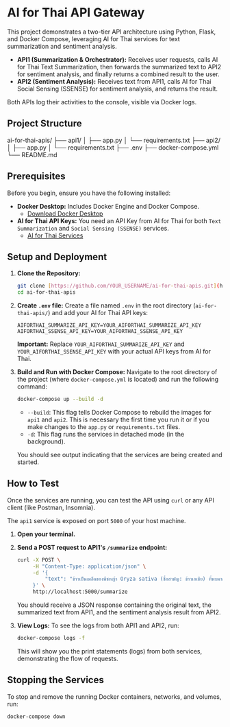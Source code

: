# AI for Thai API Gateway

This project demonstrates a two-tier API architecture using Python, Flask, and Docker Compose, leveraging AI for Thai services for text summarization and sentiment analysis.

- **API1 (Summarization & Orchestrator):** Receives user requests, calls AI for Thai Text Summarization, then forwards the summarized text to API2 for sentiment analysis, and finally returns a combined result to the user.
- **API2 (Sentiment Analysis):** Receives text from API1, calls AI for Thai Social Sensing (SSENSE) for sentiment analysis, and returns the result.

Both APIs log their activities to the console, visible via Docker logs.

## Project Structure
ai-for-thai-apis/
├── api1/
│   ├── app.py
│   └── requirements.txt
├── api2/
│   ├── app.py
│   └── requirements.txt
├── .env
├── docker-compose.yml
└── README.md

## Prerequisites

Before you begin, ensure you have the following installed:

-   **Docker Desktop:** Includes Docker Engine and Docker Compose.
    -   [Download Docker Desktop](https://www.docker.com/products/docker-desktop/)
-   **AI for Thai API Keys:** You need an API Key from AI for Thai for both `Text Summarization` and `Social Sensing (SSENSE)` services.
    -   [AI for Thai Services](https://aiforthai.in.th/index.php#services)

## Setup and Deployment

1.  **Clone the Repository:**
    ```bash
    git clone [https://github.com/YOUR_USERNAME/ai-for-thai-apis.git](https://github.com/YOUR_USERNAME/ai-for-thai-apis.git) # Replace with your actual repo URL
    cd ai-for-thai-apis
    ```

2.  **Create `.env` file:**
    Create a file named `.env` in the root directory (`ai-for-thai-apis/`) and add your AI for Thai API keys:
    ```env
    AIFORTHAI_SUMMARIZE_API_KEY=YOUR_AIFORTHAI_SUMMARIZE_API_KEY
    AIFORTHAI_SSENSE_API_KEY=YOUR_AIFORTHAI_SSENSE_API_KEY
    ```
    **Important:** Replace `YOUR_AIFORTHAI_SUMMARIZE_API_KEY` and `YOUR_AIFORTHAI_SSENSE_API_KEY` with your actual API keys from AI for Thai.

3.  **Build and Run with Docker Compose:**
    Navigate to the root directory of the project (where `docker-compose.yml` is located) and run the following command:
    ```bash
    docker-compose up --build -d
    ```
    -   `--build`: This flag tells Docker Compose to rebuild the images for `api1` and `api2`. This is necessary the first time you run it or if you make changes to the `app.py` or `requirements.txt` files.
    -   `-d`: This flag runs the services in detached mode (in the background).

    You should see output indicating that the services are being created and started.

## How to Test

Once the services are running, you can test the API using `curl` or any API client (like Postman, Insomnia).

The `api1` service is exposed on port `5000` of your host machine.

1.  **Open your terminal.**

2.  **Send a POST request to API1's `/summarize` endpoint:**

    ```bash
    curl -X POST \
         -H "Content-Type: application/json" \
         -d '{
             "text": "ข้าวเป็นเมล็ดของพืชหญ้า Oryza sativa (ชื่อสามัญ: ข้าวเอเชีย) ที่พบมากในทวีปเอเชีย ข้าวเป็นธัญพืชซึ่งประชากรโลกบริโภคเป็นอาหารสำคัญ โดยเฉพาะอย่างยิ่งในทวีปเอเชีย จากข้อมูลเมื่อปี 2553 ข้าวเป็นธัญพืชซึ่งมีการปลูกมากที่สุดเป็นอันดับสามทั่วโลก รองจากข้าวสาลีและข้าวโพด ข้าวเป็นธัญพืชสำคัญที่สุดในด้านโภชนาการและการได้รับแคลอรีของมนุษย์ เพราะข้าวโพดส่วนใหญ่ปลูกเพื่อจุดประสงค์อื่น มิใช่ให้มนุษย์บริโภค ทั้งนี้ ข้าวคิดเป็นพลังงานกว่าหนึ่งในห้าที่มนุษย์ทั่วโลกบริโภค หลักฐานพันธุศาสตร์แสดงว่าข้าวมาจากการนำมาปลูกเมื่อราว 8,200–13,500 ปีก่อน ในภูมิภาคหุบแม่น้ำจูเจียงของจีน ก่อนหน้านี้ หลักฐานโบราณคดีเสนอว่า ข้าวมีการนำมาปลูกในเขตหุบแม่น้ำแยงซีในจีน ข้าวแพร่กระจายจากเอเชียตะวันออกไปยังเอเชียตะวันออกเฉียงใต้และเอเชียใต้ ข้าวถูกนำมายังทวีปยุโรปผ่านเอเชียตะวันตก และทวีปอเมริกาผ่านการยึดอาณานิคมของยุโรป[3] ปกติการปลูกข้าวเป็นแบบปีต่อปี ทว่าในเขตร้อน ข้าวสามารถมีชีวิตอยู่ได้หลายปีและสามารถไว้ตอ (ratoon) ได้นานถึง 30 ปี ต้นข้าวสามารถโตได้ถึง 1–1.8 เมตร ขึ้นอยู่กับพันธุ์และความอุดมสมบูรณ์ของดินเป็นหลัก มีใบเรียว ยาว 50-100 เซนติเมตร และกว้าง 2-2.5 เซนติเมตร ช่อดอกห้อยยาว 30-50 เซนติเมตร เมล็ดกินได้เป็นผลธัญพืชยาว 5-12 มิลลิเมตร และหนา 2-3 มิลลิเมตร การเตรียมดินสำหรับเพาะปลูกข้าวเหมาะกับประเทศและภูมิภาคที่ค่าแรงต่ำและฝนตกมาก เนื่องจากมันใช้แรงงานมากที่จะเตรียมดินและต้องการน้ำเพียงพอ อย่างไรก็ตาม ข้าวสามารถโตได้เกือบทุกที่ แม้บนเนินชันหรือเขตภูเขาที่ใช้ระบบควบคุมน้ำแบบขั้นบันได แม้ว่าสปีชีส์บุพการีของมันเป็นสิ่งพื้นเมืองของเอเชียและส่วนที่แน่นอนของแอฟริกา ร้อยปีของการค้าขายและการส่งออกทำให้มันสามัญในหลายวัฒนธรรมทั่วโลก วิธีแบบดั้งเดิมสำหรับเตรียมดินสำหรับข้าวคือทำให้น้ำท่วมแปลงชั่วขณะหนึ่งหรือหลังจากการตั้งของต้นกล้าอายุน้อย วิธีเรียบง่ายนี้ต้องการการวางแผนที่แข็งแรงและการให้บริการของเขื่อนและร่องน้ำ แต่ลดพัฒนาการของเมล็ดที่ไม่ค่อยแข็งแรงและวัชพืชที่ไม่มีภาวะเติบโตขณะจมน้ำ และยับยั้งศัตรูพืช ขณะที่การทำให้น้ำท่วมไม่จำเป็นสำหรับการเตรียมดินสำหรับเพาะปลูกข้าว วิธีทั้งหมดในการชลประทานต้องการความพยายามสูงกว่าในการควบคุมวัชพืชและศัตรูพืชระหว่างช่วงเวลาการเจริญเติบโตและวิธีที่แตกต่างสำหรับใส่ปุ๋ยลงดิน"
         }' \
         http://localhost:5000/summarize
    ```

    You should receive a JSON response containing the original text, the summarized text from API1, and the sentiment analysis result from API2.

3.  **View Logs:**
    To see the logs from both API1 and API2, run:
    ```bash
    docker-compose logs -f
    ```
    This will show you the print statements (logs) from both services, demonstrating the flow of requests.

## Stopping the Services

To stop and remove the running Docker containers, networks, and volumes, run:
```bash
docker-compose down